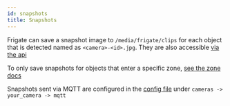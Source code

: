 ```yaml
---
id: snapshots
title: Snapshots
---
```


Frigate can save a snapshot image to `/media/frigate/clips` for each object that is detected named as `<camera>-<id>.jpg`. They are also accessible [via the api](../integrations/api.md#get-apieventsidsnapshotjpg)

To only save snapshots for objects that enter a specific zone, [see the zone docs](./zones.md#restricting-snapshots-to-specific-zones)

Snapshots sent via MQTT are configured in the [config file](https://docs.frigate.video/configuration/) under  `cameras -> your_camera -> mqtt`
